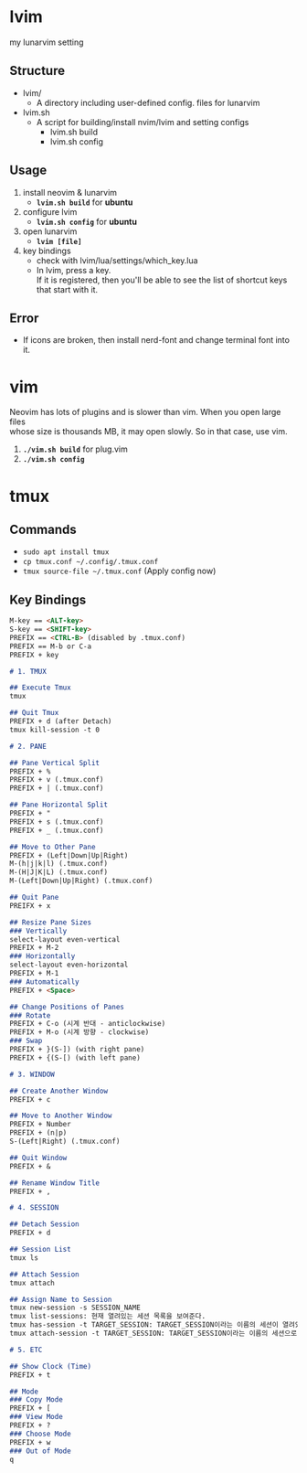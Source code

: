 # lvim
my lunarvim setting

## Structure
- lvim/
    + A directory including user-defined config. files for lunarvim
- lvim.sh
    + A script for building/install nvim/lvim and setting configs 
        + lvim.sh build
        + lvim.sh config

## Usage
1. install neovim & lunarvim
    + <b>`lvim.sh build`</b> for <b>ubuntu</b>
2. configure lvim
    + <b>`lvim.sh config`</b> for <b>ubuntu</b> 
3. open lunarvim
    + <b>`lvim [file]`</b> 
4. key bindings
    + check with lvim/lua/settings/which_key.lua
    + In lvim, press a key.  
      If it is registered, 
      then you'll be able to see the list of shortcut keys that start with it.

## Error
- If icons are broken, then install nerd-font and change terminal font into it.

# vim

Neovim has lots of plugins and is slower than vim. When you open large files  
whose size is thousands MB, it may open slowly. So in that case, use vim.

1. <b>`./vim.sh build`</b> for plug.vim
2. <b>`./vim.sh config`</b>

# tmux
## Commands
- `sudo apt install tmux`
- `cp tmux.conf ~/.config/.tmux.conf`
- `tmux source-file ~/.tmux.conf` (Apply config now)

## Key Bindings
```markdown
M-key == <ALT-key>
S-key == <SHIFT-key>
PREFIX == <CTRL-B> (disabled by .tmux.conf)
PREFIX == M-b or C-a
PREFIX + key

# 1. TMUX

## Execute Tmux
tmux

## Quit Tmux
PREFIX + d (after Detach)
tmux kill-session -t 0

# 2. PANE

## Pane Vertical Split
PREFIX + %
PREFIX + v (.tmux.conf)
PREFIX + | (.tmux.conf)

## Pane Horizontal Split
PREFIX + "
PREFIX + s (.tmux.conf)
PREFIX + _ (.tmux.conf)

## Move to Other Pane
PREFIX + (Left|Down|Up|Right)
M-(h|j|k|l) (.tmux.conf)
M-(H|J|K|L) (.tmux.conf)
M-(Left|Down|Up|Right) (.tmux.conf)

## Quit Pane
PREIFX + x

## Resize Pane Sizes
### Vertically
select-layout even-vertical
PREFIX + M-2
### Horizontally
select-layout even-horizontal
PREFIX + M-1
### Automatically
PREFIX + <Space>

## Change Positions of Panes
### Rotate
PREFIX + C-o (시계 반대 - anticlockwise)
PREFIX + M-o (시계 방향 - clockwise)
### Swap
PREFIX + }(S-]) (with right pane)
PREFIX + {(S-[) (with left pane)

# 3. WINDOW

## Create Another Window
PREFIX + c

## Move to Another Window
PREFIX + Number
PREFIX + (n|p)
S-(Left|Right) (.tmux.conf)

## Quit Window
PREFIX + &

## Rename Window Title
PREFIX + ,

# 4. SESSION

## Detach Session
PREFIX + d

## Session List
tmux ls

## Attach Session
tmux attach

## Assign Name to Session
tmux new-session -s SESSION_NAME
tmux list-sessions: 현재 열려있는 세션 목록을 보여준다.
tmux has-session -t TARGET_SESSION: TARGET_SESSION이라는 이름의 세션이 열려있는지 확인해본다.
tmux attach-session -t TARGET_SESSION: TARGET_SESSION이라는 이름의 세션으로 들어간다.

# 5. ETC

## Show Clock (Time)
PREFIX + t

## Mode
### Copy Mode
PREFIX + [
### View Mode
PREFIX + ?
### Choose Mode
PREFIX + w
### Out of Mode
q
```
